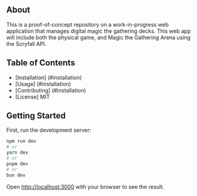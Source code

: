 ## About
This is a proof-of-concept repository on a work-in-progress web application that manages digital magic the gathering decks.
This web app will include both the physical game, and Magic the Gathering Arena using the Scryfall API.

## Table of Contents
- [Installation] (#installation)
- [Usage] (#installation)
- [Contributing] (#installation)
- [License] MIT

## Getting Started

First, run the development server:
```bash
npm run dev
# or
yarn dev
# or
pnpm dev
# or
bun dev
```

Open [http://localhost:3000](http://localhost:3000) with your browser to see the result.